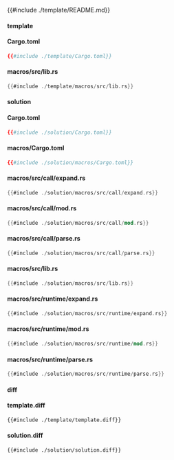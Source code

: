 
{{#include ./template/README.md}}

<!-- slide:break -->

<!-- tabs:start -->

#### **template**

<!-- tabs:start -->

#### **<span class="file-template file-modified">Cargo.toml</span>**

```toml
{{#include ./template/Cargo.toml}}
```

#### **<span class="file-template file-added">macros/src/lib.rs</span>**

```rust
{{#include ./template/macros/src/lib.rs}}
```



<!-- tabs:end -->

#### **solution**

<!-- tabs:start -->

#### **<span class="file-solution file-modified">Cargo.toml</span>**

```toml
{{#include ./solution/Cargo.toml}}
```

#### **<span class="file-solution file-added">macros/Cargo.toml</span>**

```toml
{{#include ./solution/macros/Cargo.toml}}
```

#### **<span class="file-solution file-added">macros/src/call/expand.rs</span>**

```rust
{{#include ./solution/macros/src/call/expand.rs}}
```

#### **<span class="file-solution file-added">macros/src/call/mod.rs</span>**

```rust
{{#include ./solution/macros/src/call/mod.rs}}
```

#### **<span class="file-solution file-added">macros/src/call/parse.rs</span>**

```rust
{{#include ./solution/macros/src/call/parse.rs}}
```

#### **<span class="file-solution file-modified">macros/src/lib.rs</span>**

```rust
{{#include ./solution/macros/src/lib.rs}}
```

#### **<span class="file-solution file-added">macros/src/runtime/expand.rs</span>**

```rust
{{#include ./solution/macros/src/runtime/expand.rs}}
```

#### **<span class="file-solution file-added">macros/src/runtime/mod.rs</span>**

```rust
{{#include ./solution/macros/src/runtime/mod.rs}}
```

#### **<span class="file-solution file-added">macros/src/runtime/parse.rs</span>**

```rust
{{#include ./solution/macros/src/runtime/parse.rs}}
```



<!-- tabs:end -->

#### **diff**

<!-- tabs:start -->

#### **template.diff**

```diff
{{#include ./template/template.diff}}
```

#### **solution.diff**

```diff
{{#include ./solution/solution.diff}}
```



<!-- tabs:end -->

<!-- tabs:end -->
